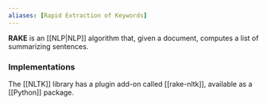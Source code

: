 ```yaml
---
aliases: [Rapid Extraction of Keywords]
---
```


__RAKE__ is an [[NLP|NLP]] algorithm that, given a document, computes a list of summarizing sentences.

### Implementations

The [[NLTK]] library has a plugin add-on called [[rake-nltk]], available as a [[Python]] package.